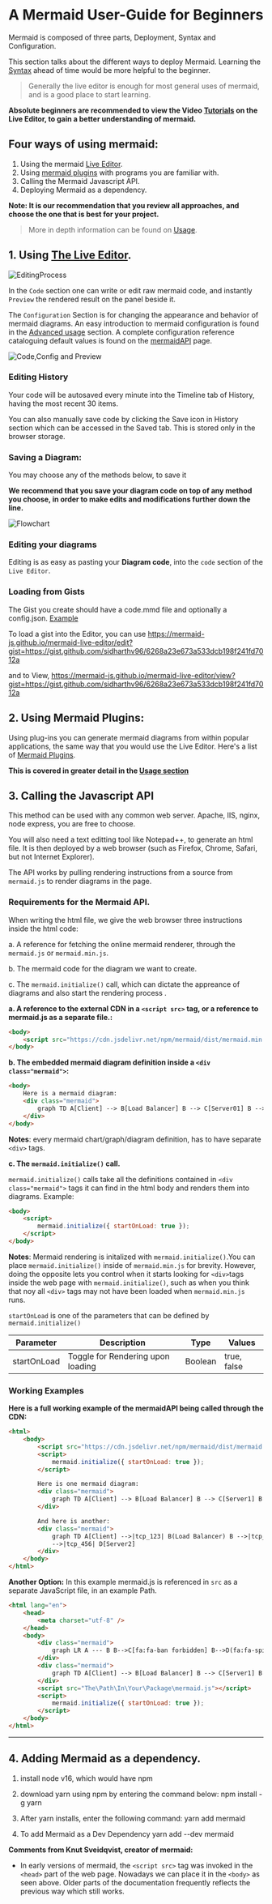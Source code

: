 # A Mermaid User-Guide for Beginners

Mermaid is composed of three parts, Deployment, Syntax and Configuration.

This section talks about the different ways to deploy Mermaid. Learning the [Syntax](./n00b-syntaxReference.md) ahead of time would be more helpful to the beginner.

> Generally the live editor is enough for most general uses of mermaid, and is a good place to start learning.

**Absolute beginners are recommended to view the Video [Tutorials](./Tutorials.md) on the Live Editor, to gain a better understanding of mermaid.**

## Four ways of using mermaid:

1. Using the mermaid [Live Editor](https://mermaid-js.github.io/mermaid-live-editor/).
2. Using [mermaid plugins](./integrations.md) with programs you are familiar with.
3. Calling the Mermaid Javascript API.
4. Deploying Mermaid as a dependency.

**Note: It is our recommendation that you review all approaches, and choose the one that is best for your project.**

> More in depth information can be found on [Usage](./usage.md).

## 1. Using [The Live Editor](https://mermaidjs.github.io/mermaid-live-editor/edit).

![EditingProcess](./img/Editing-process.png)

In the `Code` section one can write or edit raw mermaid code, and instantly `Preview` the rendered result on the panel beside it.

The `Configuration` Section is for changing the appearance and behavior of mermaid diagrams. An easy introduction to mermaid configuration is found in the [Advanced usage](./n00b-advanced.md) section. A complete configuration reference cataloguing default values is found on the [mermaidAPI](Setup.md) page.

![Code,Config and Preview](./img/Code-Preview-Config.png)

### Editing History

Your code will be autosaved every minute into the Timeline tab of History, having the most recent 30 items.

You can also manually save code by clicking the Save icon in History section which can be accessed in the Saved tab. This is stored only in the browser storage.

### Saving a Diagram:

You may choose any of the methods below, to save it

**We recommend that you save your diagram code on top of any method you choose, in order to make edits and modifications further down the line.**

![Flowchart](./img/Live-Editor-Choices.png)

### Editing your diagrams

Editing is as easy as pasting your **Diagram code**, into the `code` section of the `Live Editor`.

### Loading from Gists

The Gist you create should have a code.mmd file and optionally a config.json. [Example](https://gist.github.com/sidharthv96/6268a23e673a533dcb198f241fd7012a)

To load a gist into the Editor, you can use https://mermaid-js.github.io/mermaid-live-editor/edit?gist=https://gist.github.com/sidharthv96/6268a23e673a533dcb198f241fd7012a

and to View, https://mermaid-js.github.io/mermaid-live-editor/view?gist=https://gist.github.com/sidharthv96/6268a23e673a533dcb198f241fd7012a

## 2. Using Mermaid Plugins:

Using plug-ins you can generate mermaid diagrams from within popular applications, the same way that you would use the Live Editor. Here's a list of [Mermaid Plugins](./integrations.md).

**This is covered in greater detail in the [Usage section](usage.md)**

## 3. Calling the Javascript API

This method can be used with any common web server. Apache, IIS, nginx, node express, you are free to choose.

You will also need a text editting tool like Notepad++, to generate an html file. It is then deployed by a web browser (such as Firefox, Chrome, Safari, but not Internet Explorer).

The API works by pulling rendering instructions from a source from `mermaid.js` to render diagrams in the page.

### Requirements for the Mermaid API.

When writing the html file, we give the web browser three instructions inside the html code:

a. A reference for fetching the online mermaid renderer, through the `mermaid.js` or `mermaid.min.js`.

b. The mermaid code for the diagram we want to create.

c. The `mermaid.initialize()` call, which can dictate the appreance of diagrams and also start the rendering process .

**a. A reference to the external CDN in a `<script src>` tag, or a reference to mermaid.js as a separate file.:**

```html
<body>
    <script src="https://cdn.jsdelivr.net/npm/mermaid/dist/mermaid.min.js"></script>
</body>
```

**b. The embedded mermaid diagram definition inside a `<div class="mermaid">`:**

```html
<body>
    Here is a mermaid diagram:
    <div class="mermaid">
        graph TD A[Client] --> B[Load Balancer] B --> C[Server01] B --> D[Server02]
    </div>
</body>
```

**Notes**: every mermaid chart/graph/diagram definition, has to have separate `<div>` tags.

**c. The `mermaid.initialize()` call.**

`mermaid.initialize()` calls take all the definitions contained in `<div class="mermaid">` tags it can find in the html body and renders them into diagrams. Example:

```html
<body>
    <script>
        mermaid.initialize({ startOnLoad: true });
    </script>
</body>
```

**Notes**:
Mermaid rendering is initalized with `mermaid.initialize()`.You can place `mermaid.initialize()` inside of `mermaid.min.js` for brevity. However, doing the opposite lets you control when it starts looking for `<div>`tags inside the web page with `mermaid.initialize()`, such as when you think that noy all `<div>` tags may not have been loaded when `mermaid.min.js` runs.

`startOnLoad` is one of the parameters that can be defined by `mermaid.initialize()`

| Parameter   | Description                       | Type    | Values      |
| ----------- | --------------------------------- | ------- | ----------- |
| startOnLoad | Toggle for Rendering upon loading | Boolean | true, false |

### Working Examples

**Here is a full working example of the mermaidAPI being called through the CDN:**

```html
<html>
    <body>
        <script src="https://cdn.jsdelivr.net/npm/mermaid/dist/mermaid.min.js"></script>
        <script>
            mermaid.initialize({ startOnLoad: true });
        </script>

        Here is one mermaid diagram:
        <div class="mermaid">
            graph TD A[Client] --> B[Load Balancer] B --> C[Server1] B --> D[Server2]
        </div>

        And here is another:
        <div class="mermaid">
            graph TD A[Client] -->|tcp_123| B(Load Balancer) B -->|tcp_456| C[Server1] B
            -->|tcp_456| D[Server2]
        </div>
    </body>
</html>
```

**Another Option:**
In this example mermaid.js is referenced in `src` as a separate JavaScript file, in an example Path.

```html
<html lang="en">
    <head>
        <meta charset="utf-8" />
    </head>
    <body>
        <div class="mermaid">
            graph LR A --- B B-->C[fa:fa-ban forbidden] B-->D(fa:fa-spinner);
        </div>
        <div class="mermaid">
            graph TD A[Client] --> B[Load Balancer] B --> C[Server1] B --> D[Server2]
        </div>
        <script src="The\Path\In\Your\Package\mermaid.js"></script>
        <script>
            mermaid.initialize({ startOnLoad: true });
        </script>
    </body>
</html>
```

---

## 4. Adding Mermaid as a dependency.

1. install node v16, which would have npm

2. download yarn using npm by entering the command below:
   npm install -g yarn

3. After yarn installs, enter the following command:
   yarn add mermaid

4. To add Mermaid as a Dev Dependency
   yarn add --dev mermaid

**Comments from Knut Sveidqvist, creator of mermaid:**

-   In early versions of mermaid, the `<script src>` tag was invoked in the `<head>` part of the web page. Nowadays we can place it in the `<body>` as seen above. Older parts of the documentation frequently reflects the previous way which still works.
